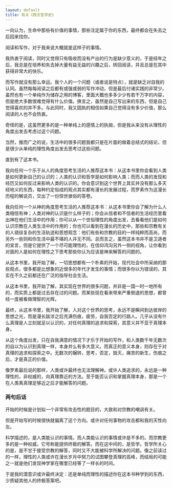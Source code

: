 ```yaml
---
layout: default
title: 有关《西方哲学史》
---
```


一向认为，生命中那些有价值的事情，那些注定属于你的东西，最终都会在失去之后回来找你。

 

阅读和写作，对于我来说大概就是这样子的事情。

 

我热衷于阅读，同时又觉得只有吸收而没有产出的行为是缺少意义的，于是经年之后，我总是在培养和失去掉大量有益无益的兴趣之后，转回阅读，并且总是在其中获得非常大的快乐。

 

而写作就没有那么幸运。我个人的一个问题（或者说是特点），就是缺乏对自我的认同。虽然每每阅读之后都有或强或弱的写作冲动，但是最后付诸实践的非常少。虽然也有一个单纯作为储存之用的博客，里面大概也多多少少有若干万字的内容，但是绝大多数很难觉得有什么价值。换言之，虽然是自己写出来的东西，但是自己觉得喜欢的并不多。与此同时，我又固执的相信如果自己觉得没有多少价值，那么阅读的人也不会热衷。

 

奇怪的是，这虽然更多的是一种单纯上的感情上的执拗，但是我从来没有从理性的角度出发去考虑过这个问题。

 

当然，推而广之的说，生活中的很多问题我都只是在片面的做着总结式的结论，但是很少从单纯的理性角度出发去思考过这些问题。

 

直到有了这本书。

 

我向任何一个乐于从人的角度思考生活的人推荐这本书：从这本书里你会看到人类是如何更新自己的认识的；人类的认识和哲学是如何影响人类；而而人类的发现和经历又如何反过来影响人类的认识的。你会意识到这个世界上其实并没有那么多天经地义的东西，每种约定俗成的观点其实都有漫长的发展过程，而罗素作为这漫长历程的解说员，交出了一份惊世骇俗的答卷。

 

我向任何一个从神的角度思考生活的人推荐这本书：从这本书里你会了解为什么人类相信有神；人类对神的认识是什么样子的；你会从信者和不信者的生活经历里看出神在他们生活中的作用；你可以从一个世俗理性的角度出发，去看看他们是如何认识宗教在人类生活中的作用的；你也可以看到在漫长的历史中，那些和宗教有关的人错综复杂的生活轨迹和思想观念：他们有些和宗教的目的一样纯粹而高尚，而另外一些则和你生活中最不堪的人并无不同。总而言之，虽然这本书并不是卫道者的宣言，但是它提供了一个尽可能理性的，在信仰鸿沟另外一侧的视角，让你看到对面的人是如何在理性之下思考那些你认为应该是神来解答的问题的。

 

从这本书里，我开始了解，一切思想都有一个朴素的开始，现代社会中所采纳的那些观点，很多都是比想象的近很多的年代才发生的事情；而很多你以为错误的，其实在不久之前都还在广泛的指导社会生活。

 

从这本书里，我开始了解，其实现在世界的很多问题，并非是一国一时一地所有的，而实质上都是过去存在过的问题。而某些现在看来带来严重倒退的思想，都曾经一度被看做理智的光辉。

 

最终，从这本书里，我开始了解，人对这个世界的思考，永远不是瞬间到达彼岸的思想之光，而是漫长跋涉之后充满伤痕，疲劳，自我否定的行路人。几乎从没有什么真理是人立刻就足以认识的，对任何真理的追求和探索，其意义并不亚于真理本身。

 

从这个角度出发，只在自我满意的情况下才乐于开始的写作，和人类数千年无数次的自以为认识到真理一样，本身并么有多大意义。而真正的意义本身，则存在于对真理的追求和探索之中。无数次的辗转，思考，否定，毁灭，痛苦的新生，伤痕之后，才是真正的价值。

 

像罗素最后说的那样，人类或许最终也无法理解神。或许人类追求的，永远是一种理性的，非权威的，向真理靠近的方法。至于能否认识和掌握真理本身，那是一个在人类离真理足够近之后才能解答的问题。

 

 

### 两句后话

开始的时候是计划拟一个非常有攻击性的题目的，大致和对宗教的嘲讽有关。

但是开始写的时候很快就偏离了这个方向。或许对任何事物的攻击都和我的天性向左。

科学描述的，是人类能认识的事情。而人类能认识的事情或许是不多的。而宗教更多的是一种权威，它号称能提供终极的解答。而在这中间的，是哲学。哲学所关心的是，是不甘于接受宗教的解答，同时又不大能被科学所解决的问题。像之前读过的一样，理性的人类或许在漫长岁月中努力的试图攀登真理的高峰，而结局的可能之一就是他们发现神学家在哪里已经等了一样长的时间。

于是我的潜意识或许最终决定：还是单纯而理性的描述你在这本书种学到的东西，少质疑其他人的终极答案吧。
